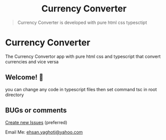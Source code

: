 <h1 align="center">
   Currency Converter
</h1>

> Currency Converter is developed with pure html css typesctipt

# Currency Converter

The Currency Convertor app with pure html css and typescript that convert currencies and vice versa

## Welcome! 👋

you can change any code in typescript files then set command tsc in root directory

## BUGs or comments

[Create new Issues](https://github.com/ehsanYaghoti/Weblog/issues) (preferred)

Email Me: ehsan.yaghoti@yahoo.com

